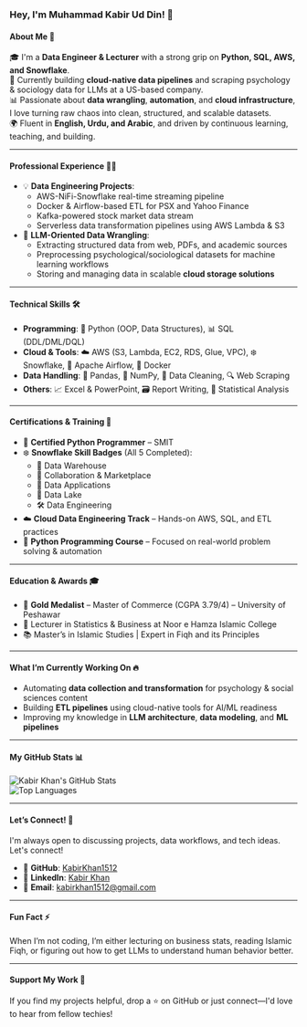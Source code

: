 ### **Hey, I'm Muhammad Kabir Ud Din! 👋**

#### **About Me 🚀**  
🎓 I'm a **Data Engineer & Lecturer** with a strong grip on **Python, SQL, AWS, and Snowflake**.  
💼 Currently building **cloud-native data pipelines** and scraping psychology & sociology data for LLMs at a US-based company.  
📊 Passionate about **data wrangling**, **automation**, and **cloud infrastructure**, I love turning raw chaos into clean, structured, and scalable datasets.  
🌍 Fluent in **English, Urdu, and Arabic**, and driven by continuous learning, teaching, and building.

---

#### **Professional Experience 👨‍💻**  
- 💡 **Data Engineering Projects**:  
  - AWS-NiFi-Snowflake real-time streaming pipeline  
  - Docker & Airflow-based ETL for PSX and Yahoo Finance  
  - Kafka-powered stock market data stream  
  - Serverless data transformation pipelines using AWS Lambda & S3  
- 🧠 **LLM-Oriented Data Wrangling**:  
  - Extracting structured data from web, PDFs, and academic sources  
  - Preprocessing psychological/sociological datasets for machine learning workflows  
  - Storing and managing data in scalable **cloud storage solutions**

---

#### **Technical Skills 🛠️**  
- **Programming**: 🐍 Python (OOP, Data Structures), 📊 SQL (DDL/DML/DQL)  
- **Cloud & Tools**: ☁️ AWS (S3, Lambda, EC2, RDS, Glue, VPC), ❄️ Snowflake, 🧬 Apache Airflow, 🐳 Docker  
- **Data Handling**: 🐼 Pandas, 🔢 NumPy, 🧹 Data Cleaning, 🔍 Web Scraping  
- **Others**: 📈 Excel & PowerPoint, 🗃️ Report Writing, 📐 Statistical Analysis  

---

#### **Certifications & Training 📜**  
- 🏅 **Certified Python Programmer** – SMIT  
- ❄️ **Snowflake Skill Badges** (All 5 Completed):  
  - 🏢 Data Warehouse  
  - 🤝 Collaboration & Marketplace  
  - 📱 Data Applications  
  - 🌊 Data Lake  
  - 🛠️ Data Engineering  
- ☁️ **Cloud Data Engineering Track** – Hands-on AWS, SQL, and ETL practices  
- 📘 **Python Programming Course** – Focused on real-world problem solving & automation

---

#### **Education & Awards 🎓**  
- 🥇 **Gold Medalist** – Master of Commerce (CGPA 3.79/4) – University of Peshawar  
- 🧮 Lecturer in Statistics & Business at Noor e Hamza Islamic College  
- 📚 Master’s in Islamic Studies | Expert in Fiqh and its Principles  

---

#### **What I’m Currently Working On 🔥**  
- Automating **data collection and transformation** for psychology & social sciences content  
- Building **ETL pipelines** using cloud-native tools for AI/ML readiness  
- Improving my knowledge in **LLM architecture**, **data modeling**, and **ML pipelines**

---

#### **My GitHub Stats 📊**  
![Kabir Khan's GitHub Stats](https://github-readme-stats.vercel.app/api?username=KabirKhan1512&show_icons=true&theme=radical)  
![Top Languages](https://github-readme-stats.vercel.app/api/top-langs/?username=KabirKhan1512&layout=compact&theme=radical)  

---

#### **Let’s Connect! 🤝**  
I'm always open to discussing projects, data workflows, and tech ideas. Let's connect!  
- 🐙 **GitHub**: [KabirKhan1512](https://github.com/KabirKhan1512)  
- 💼 **LinkedIn**: [Kabir Khan](https://www.linkedin.com/in/kabirkhan1512/)  
- 📧 **Email**: [kabirkhan1512@gmail.com](mailto:kabirkhan1512@gmail.com)  

---

#### **Fun Fact ⚡**  
When I’m not coding, I’m either lecturing on business stats, reading Islamic Fiqh, or figuring out how to get LLMs to understand human behavior better.

---

#### **Support My Work 💖**  
If you find my projects helpful, drop a ⭐️ on GitHub or just connect—I'd love to hear from fellow techies!

